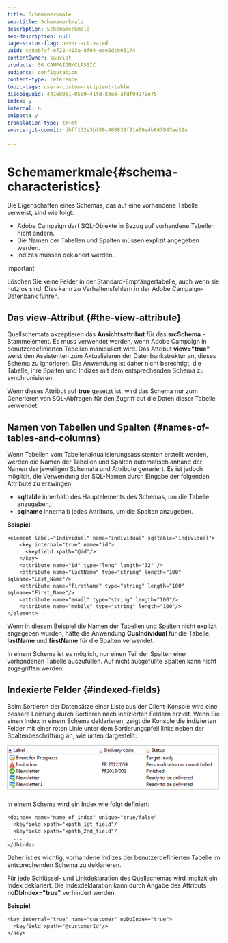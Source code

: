 ```yaml
---
title: Schemamerkmale
seo-title: Schemamerkmale
description: Schemamerkmale
seo-description: null
page-status-flag: never-activated
uuid: ca8eb7af-ef22-403a-8f04-ece5dc903174
contentOwner: sauviat
products: SG_CAMPAIGN/CLASSIC
audience: configuration
content-type: reference
topic-tags: use-a-custom-recipient-table
discoiquuid: 441e80e1-0559-41fd-83e8-afdf94279e75
index: y
internal: n
snippet: y
translation-type: tm+mt
source-git-commit: dbff132e3bf88c408838f91e50e4b047947ee32a

---
```



# Schemamerkmale{#schema-characteristics}

Die Eigenschaften eines Schemas, das auf eine vorhandene Tabelle verweist, sind wie folgt:

* Adobe Campaign darf SQL-Objekte in Bezug auf vorhandene Tabellen nicht ändern.
* Die Namen der Tabellen und Spalten müssen explizit angegeben werden.
* Indizes müssen deklariert werden.

>[!IMPORTANT]
>
>Löschen Sie keine Felder in der Standard-Empfängertabelle, auch wenn sie nutzlos sind. Dies kann zu Verhaltensfehlern in der Adobe Campaign-Datenbank führen.

## Das view-Attribut {#the-view-attribute}

Quellschemata akzeptieren das **Ansichtsattribut** für das **srcSchema** -Stammelement. Es muss verwendet werden, wenn Adobe Campaign in benutzerdefinierten Tabellen manipuliert wird. Das Attribut **view=&quot;true&quot;** weist den Assistenten zum Aktualisieren der Datenbankstruktur an, dieses Schema zu ignorieren. Die Anwendung ist daher nicht berechtigt, die Tabelle, ihre Spalten und Indizes mit dem entsprechenden Schema zu synchronisieren.

Wenn dieses Attribut auf **true** gesetzt ist, wird das Schema nur zum Generieren von SQL-Abfragen für den Zugriff auf die Daten dieser Tabelle verwendet.

## Namen von Tabellen und Spalten {#names-of-tables-and-columns}

Wenn Tabellen vom Tabellenaktualisierungsassistenten erstellt werden, werden die Namen der Tabellen und Spalten automatisch anhand der Namen der jeweiligen Schemata und Attribute generiert. Es ist jedoch möglich, die Verwendung der SQL-Namen durch Eingabe der folgenden Attribute zu erzwingen:

* **sqltable** innerhalb des Hauptelements des Schemas, um die Tabelle anzugeben,
* **sqlname** innerhalb jedes Attributs, um die Spalten anzugeben.

**Beispiel**:

```
<element label="Individual" name="individual" sqltable="individual">
    <key internal="true" name="id">
      <keyfield xpath="@id"/>
    </key> 
    <attribute name="id" type="long" length="32" />
    <attribute name="lastName" type="string" length="100" sqlname="Last_Name"/>
    <attribute name="firstName" type="string" length="100" sqlname="First_Name"/>
    <attribute name="email" type="string" length="100"/>
    <attribute name="mobile" type="string" length="100"/>
</element>
```

Wenn in diesem Beispiel die Namen der Tabellen und Spalten nicht explizit angegeben wurden, hätte die Anwendung **CusIndividual** für die Tabelle, **lastName** und **firstName** für die Spalten verwendet.

In einem Schema ist es möglich, nur einen Teil der Spalten einer vorhandenen Tabelle auszufüllen. Auf nicht ausgefüllte Spalten kann nicht zugegriffen werden.

## Indexierte Felder {#indexed-fields}

Beim Sortieren der Datensätze einer Liste aus der Client-Konsole wird eine bessere Leistung durch Sortieren nach indizierten Feldern erzielt. Wenn Sie einen Index in einem Schema deklarieren, zeigt die Konsole die indizierten Felder mit einer roten Linie unter dem Sortierungspfeil links neben der Spaltenbeschriftung an, wie unten dargestellt:

![](assets/s_ncs_integration_mapping_index.png)

In einem Schema wird ein Index wie folgt definiert:

```
<dbindex name="name_of_index" unique="true/false"
  <keyfield xpath="xpath_1st_field"/
  <keyfield xpath="xpath_2nd_field"/
  ...
</dbindex
```

Daher ist es wichtig, vorhandene Indizes der benutzerdefinierten Tabelle im entsprechenden Schema zu deklarieren.

Für jede Schlüssel- und Linkdeklaration des Quellschemas wird implizit ein Index deklariert. Die Indexdeklaration kann durch Angabe des Attributs **noDbIndex=&quot;true&quot;** verhindert werden:

**Beispiel**:

```
<key internal="true" name="customer" noDbIndex="true">
  <keyfield xpath="@customerId"/>
</key>
```

